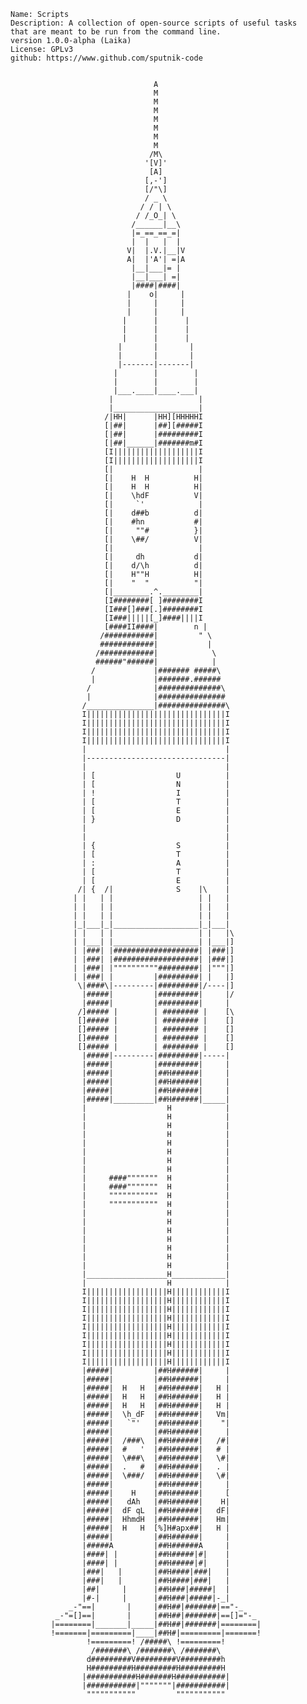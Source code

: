     Name: Scripts
    Description: A collection of open-source scripts of useful tasks
    that are meant to be run from the command line. 
    version 1.0.0-alpha (Laika)
    License: GPLv3
    github: https://www.github.com/sputnik-code
            
            
                                    A
                                    M
                                    M
                                    M
                                    M
                                    M
                                    M
                                    M
                                   /M\
                                  '[V]'
                                   [A]
                                  [,-']
                                  [/"\]
                                  / _ \
                                 / / | \
                                / /_O_| \
                               /______|__\
                               |=_==_==_=|
                               |  |   |  |
                              V|  |.V.|__|V
                              A|  |'A'| =|A
                               |__|___|= |
                               |__|___| =|
                               |####|####|
                              |    o|     |
                              |     |     |
                              |     |     |
                             |      |      |
                             |      |      |
                             |      |      |
                            |       |       |
                            |       |       |
                            |-------|-------|
                           |        |        |
                           |        |        |
                           |___.____|____.___|
                          |                   |
                          |___________________|
                         /|HH|      |HH][HHHHHI
                         [|##|      |##][#####I
                         [|##|      |#########I
                         [|##|______|#######m#I
                         [I|||||||||||||||||||I
                         [I|||||||||||||||||||I
                         [|                   |
                         [|    H  H          H|
                         [|    H  H          H|
                         [|    \hdF          V|
                         [|     `'            |
                         [|    d##b          d|
                         [|    #hn           #|
                         [|     ""#          }|
                         [|    \##/          V|
                         [|                   |
                         [|     dh           d|
                         [|    d/\h          d|
                         [|    H""H          H|
                         [|    "  "          "|
                         [|________.^.________|
                         [I########[ ]########I
                         [I###[]###[.]########I
                         [I###|||||[_]####||||I
                         [####II####|        n |
                        /###########|         " \
                        ############|           |
                       /############|            \
                       ######"######|            |
                      /             |####### #####\
                      |             |#######.######
                     /              |##############\
                     |              |###############
                    /_______________|###############\
                    I|||||||||||||||||||||||||||||||I
                    I|||||||||||||||||||||||||||||||I
                    I|||||||||||||||||||||||||||||||I
                    I|||||||||||||||||||||||||||||||I
                    |                               |
                    |-------------------------------|
                    |                               |
                    | [                  U          |
                    | [                  N          |
                    | !                  I          |
                    | [                  T          |
                    | [                  E          |
                    | }                  D          |
                    |                               |
                    |                               |
                    | {                  S          |
                    | [                  T          |
                    | :                  A          |
                    | [                  T          |
                    | [                  E          |
                   /| {  /|              S    |\    |
                  | |   | |                   | |   |
                  | |   | |                   | |   |
                  | |   | |                   | |   |
                  |_|___|_|___________________|_|___|
                  | |   | |                   | |   |\
                  | |___| |___________________| |___|]
                  | |###| |###################| |###|]
                  | |###| |###################| |###|]
                  | |###| |""""""""""#########| |"""|]
                  | |###| |         |#########| |   |]
                   \|####\|---------|#########|/----|]
                    |#####|         |#########|     |/
                    |#####|         |#########|     |
                   /]##### |        | ######## |    [\
                   []##### |        | ######## |    []
                   []##### |        | ######## |    []
                   []##### |        | ######## |    []
                   []##### |        | ######## |    []
                    |#####|---------|#########|-----|
                    |#####|         |#########|     |
                    |#####|         |##H######|     |
                    |#####|         |##H######|     |
                    |#####|         |##H######|     |
                    |#####|_________|##H######|_____|
                    |                  H            |
                    |                  H            |
                    |                  H            |
                    |                  H            |
                    |                  H            |
                    |                  H            |
                    |                  H            |
                    |                  H            |
                    |     ####"""""""  H            |
                    |     ####"""""""  H            |
                    |     """""""""""  H            |
                    |     """""""""""  H            |
                    |                  H            |
                    |                  H            |
                    |                  H            |
                    |                  H            |
                    |                  H            |
                    |                  H            |
                    |                  H            |
                    |__________________H____________|
                    |                  H            |
                    I||||||||||||||||||H||||||||||||I
                    I||||||||||||||||||H||||||||||||I
                    I||||||||||||||||||H||||||||||||I
                    I||||||||||||||||||H||||||||||||I
                    I||||||||||||||||||H||||||||||||I
                    I||||||||||||||||||H||||||||||||I
                    I||||||||||||||||||H||||||||||||I
                    I||||||||||||||||||H||||||||||||I
                    I||||||||||||||||||H||||||||||||I
                    |#####|         |##H######|     |
                    |#####|         |##H######|     |
                    |#####|  H   H  |##H######|   H |
                    |#####|  H   H  |##H######|   H |
                    |#####|  H   H  |##H######|   H |
                    |#####|  \h_dF  |##H######|   Vm|
                    |#####|   `"'   |##H######|    "|
                    |#####|         |##H######|     |
                    |#####|  /###\  |##H######|   /#|
                    |#####|  #   '  |##H######|   # |
                    |#####|  \###\  |##H######|   \#|
                    |#####|  .   #  |##H######|   . |
                    |#####|  \###/  |##H######|   \#|
                    |#####|         |##H######|     |
                    |#####|    H    |##H######|     [
                    |#####|   dAh   |##H######|    H|
                    |#####|  dF qL  |##H######|   dF|
                    |#####|  HhmdH  |##H######|   Hm|
                    |#####|  H   H  [%]H#apx##|   H |
                    |#####|         |##H######|     |
                    |#####A         |##H######A     |
                    |####| |        |##H#####|#|    |
                    |####| |        |##H#####|#|    |
                    |###|   |       |##H####|###|   |
                    |###|   |       |##H####|###|   |
                    |##|     |      |##H###|#####|  |
                    |#-|     |      |##H###|#####|-_|
                 _-"==|       |     |##H##|#######|=="-_
              _-"=[]==|       |     |##H##|#######|==[]="-_
             |========|_______|_____|##H##|#######|========|
             !=======|=========|____|##H#|=========|=======!
                     !=========! /#####\ !=========!
                      /#######\ /#######\ /#######\
                     d#########V#########V#########h
                     H#########H#########H#########H
                    |###########H#######H###########|
                    |###########|"""""""|###########|
                     """""""""""         """""""""""

  

